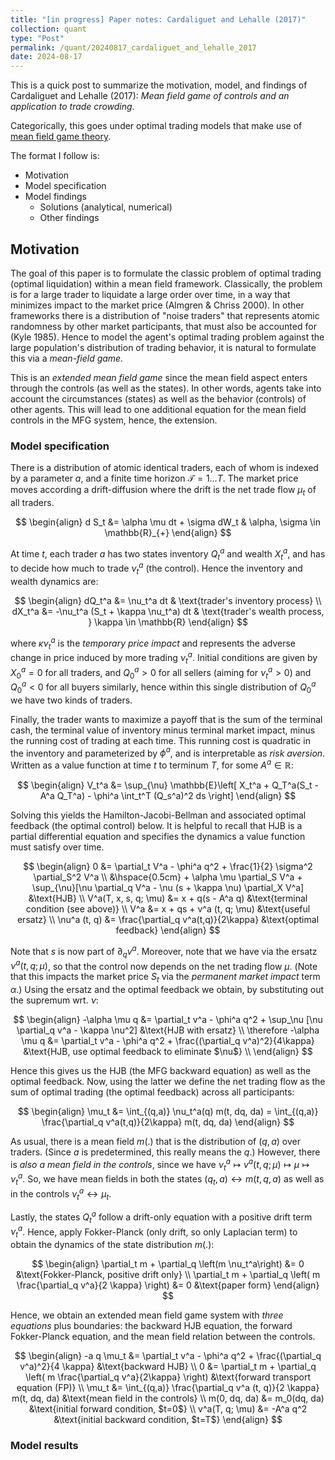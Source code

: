 ```yaml
---
title: "[in progress] Paper notes: Cardaliguet and Lehalle (2017)"
collection: quant
type: "Post"
permalink: /quant/20240817_cardaliguet_and_lehalle_2017
date: 2024-08-17
---
```


This is a quick post to summarize the motivation, model, and findings of Cardaliguet and Lehalle (2017): *Mean field game of controls and an application to trade crowding*.

Categorically, this goes under optimal trading models that make use of [mean field game theory](https://en.wikipedia.org/wiki/Mean-field_game_theory).

The format I follow is:

- Motivation
- Model specification
- Model findings
  - Solutions (analytical, numerical)
  - Other findings

## Motivation

The goal of this paper is to formulate the classic problem of optimal trading (optimal liquidation) within a mean field framework. Classically, the problem is for a large trader to liquidate a large order over time, in a way that minimizes impact to the market price (Almgren & Chriss 2000). In other frameworks there is a distribution of "noise traders" that represents atomic randomness by other market participants, that must also be accounted for (Kyle 1985). Hence to model the agent's optimal trading problem against the large population's distribution of trading behavior, it is natural to formulate this via a *mean-field game.*

This is an *extended mean field game* since the mean field aspect enters through the controls (as well as the states). In other words, agents take into account the circumstances (states) as well as the behavior (controls) of other agents. This will lead to one additional equation for the mean field controls in the MFG system, hence, the extension.

### Model specification

There is a distribution of atomic identical traders, each of whom is indexed by a parameter $a$, and a finite time horizon $\mathcal{T}=1 \dots T$. The market price moves according a drift-diffusion where the drift is the net trade flow $\mu_t$ of all traders.

$$
\begin{align}
    d S_t &= \alpha \mu dt + \sigma dW_t & \alpha, \sigma \in \mathbb{R}_{+}
\end{align}
$$

At time $t$, each trader $a$ has two states inventory $Q_t^a$ and wealth $X_t^a$, and has to decide how much to trade $\nu_t^a$ (the control). Hence the inventory and wealth dynamics are:

$$
\begin{align}
    dQ_t^a &= \nu_t^a dt & \text{trader's inventory process} \\
    dX_t^a &= -\nu_t^a (S_t + \kappa \nu_t^a) dt & \text{trader's wealth process, } \kappa \in \mathbb{R}
\end{align}
$$

where $\kappa \nu_t^a$ is the *temporary price impact* and represents the adverse change in price induced by more trading $\nu_t^a$. Initial conditions are given by $X_0^a=0$ for all traders, and $Q_0^a>0$ for all sellers (aiming for $\nu_t^a>0$) and $Q_0^a<0$ for all buyers similarly, hence within this single distribution of $Q_0^a$ we have two kinds of traders.

Finally, the trader wants to maximize a payoff that is the sum of the terminal cash, the terminal value of inventory minus terminal market impact, minus the running cost of trading at each time. This running cost is quadratic in the inventory and parameterized by $\phi^a$, and is interpretable as *risk aversion*. Written as a value function at time $t$ to terminum $T$, for some $A^a \in \mathbb{R}$:

$$
\begin{align}
V_t^a &= \sup_{\nu} \mathbb{E}\left[
    X_t^a + Q_T^a(S_t - A^a Q_T^a) - \phi^a \int_t^T (Q_s^a)^2 ds
\right]
\end{align}
$$

Solving this yields the Hamilton-Jacobi-Bellman and associated optimal feedback (the optimal control) below. It is helpful to recall that HJB is a partial differential equation and specifies the dynamics a value function must satisfy over time.

$$
\begin{align}
    0 &= \partial_t V^a - \phi^a q^2 + \frac{1}{2} \sigma^2 \partial_S^2 V^a \\
        &\hspace{0.5cm} + \alpha \mu \partial_S V^a + \sup_{\nu}[\nu \partial_q V^a - \nu (s + \kappa \nu) \partial_X V^a] &\text{HJB} \\
    V^a(T, x, s, q; \mu) &= x + q(s - A^a q) &\text{terminal condition (see above)} \\ 
    V^a &= x + qs + v^a (t, q; \mu) &\text{useful ersatz} \\
    \nu^a (t, q) &= \frac{\partial_q v^a(t,q)}{2\kappa} &\text{optimal feedback}
\end{align}
$$

Note that $s$ is now part of $\partial_q v^a$. Moreover, note that we have via the ersatz $\nu^a(t, q; \mu)$, so that the control now depends on the net trading flow $\mu$. (Note that this impacts the market price $S_t$ via the *permanent market impact* term $\alpha$.) Using the ersatz and the optimal feedback we obtain, by substituting out the supremum wrt. $\nu$:

$$
\begin{align}
    -\alpha \mu q &= \partial_t v^a - \phi^a q^2 + \sup_\nu [\nu \partial_q v^a - \kappa \nu^2] &\text{HJB with ersatz} \\
    \therefore -\alpha \mu q &= \partial_t v^a - \phi^a q^2 + \frac{(\partial_q v^a)^2}{4\kappa} &\text{HJB, use optimal feedback to eliminate $\nu$} \\
\end{align}
$$

Hence this gives us the HJB (the MFG backward equation) as well as the optimal feedback. Now, using the latter we define the net trading flow as the sum of optimal trading (the optimal feedback) across all participants:

$$
\begin{align}
    \mu_t &= \int_{(q,a)} \nu_t^a(q) m(t, dq, da) = \int_{(q,a)} \frac{\partial_q v^a(t,q)}{2\kappa} m(t, dq, da)
\end{align}
$$

As usual, there is a mean field $m(.)$ that is the distribution of $(q, a)$ over traders. (Since $a$ is predetermined, this really means the $q$.) However, there is *also a mean field in the controls*, since we have $\nu_t^a \mapsto v^a(t, q; \mu) \mapsto \mu \mapsto \nu_t^a$. So, we have mean fields in both the states $(q_t, a) \leftrightarrow m(t, q, a)$ as well as in the controls $\nu_t^a \leftrightarrow \mu_t$.

Lastly, the states $Q_t^a$ follow a drift-only equation with a positive drift term $\nu_t^a$. Hence, apply Fokker-Planck (only drift, so only Laplacian term) to obtain the dynamics of the state distribution $m(.)$:

$$
\begin{align}
    \partial_t m + \partial_q \left(m \nu_t^a\right) &= 0 &\text{Fokker-Planck, positive drift only} \\
    \partial_t m + \partial_q \left( m \frac{\partial_q v^a}{2 \kappa} \right) &= 0 &\text{paper form}
\end{align}
$$

Hence, we obtain an extended mean field game system with *three equations* plus boundaries: the backward HJB equation, the forward Fokker-Planck equation, and the mean field relation between the controls.

$$
\begin{align}
    -a q \mu_t &= \partial_t v^a - \phi^a q^2 + \frac{(\partial_q v^a)^2}{4 \kappa} &\text{backward HJB} \\
    0 &= \partial_t m + \partial_q \left( m \frac{\partial_q v^a}{2\kappa} \right) &\text{forward transport equation (FP)} \\
    \mu_t &= \int_{(q,a)} \frac{\partial_q v^a (t, q)}{2 \kappa} m(t, dq, da) &\text{mean field in the controls} \\
    m(0, dq, da) &= m_0(dq, da) &\text{initial forward condition, $t=0$} \\
    v^a(T, q; \mu) &= -A^a q^2 &\text{initial backward condition, $t=T$}
\end{align}
$$

### Model results